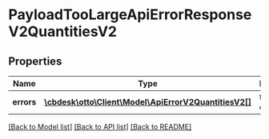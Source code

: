 # PayloadTooLargeApiErrorResponseV2QuantitiesV2

## Properties
Name | Type | Description | Notes
------------ | ------------- | ------------- | -------------
**errors** | [**\cbdesk\otto\Client\Model\ApiErrorV2QuantitiesV2[]**](ApiErrorV2QuantitiesV2.md) | type of error | 

[[Back to Model list]](../../README.md#documentation-for-models) [[Back to API list]](../../README.md#documentation-for-api-endpoints) [[Back to README]](../../README.md)

